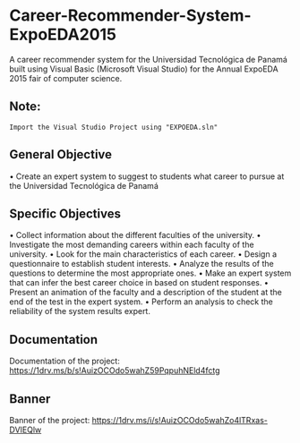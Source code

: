 # Career-Recommender-System-ExpoEDA2015
A career recommender system for the Universidad Tecnológica de Panamá built using Visual Basic (Microsoft Visual Studio) for the Annual ExpoEDA 2015 fair of computer science.

## Note:
```
Import the Visual Studio Project using "EXPOEDA.sln"
```

## General Objective
• Create an expert system to suggest to students what career to pursue at the Universidad Tecnológica de Panamá

## Specific Objectives
• Collect information about the different faculties of the university. 
• Investigate the most demanding careers within each faculty of the university. 
• Look for the main characteristics of each career. 
• Design a questionnaire to establish student interests. 
• Analyze the results of the questions to determine the most appropriate ones. 
• Make an expert system that can infer the best career choice in based on student responses. 
• Present an animation of the faculty and a description of the student at the end of the test in the expert system. 
• Perform an analysis to check the reliability of the system results expert. 

## Documentation
Documentation of the project: https://1drv.ms/b/s!AuizOCOdo5wahZ59PqpuhNEld4fctg

## Banner
Banner of the project: https://1drv.ms/i/s!AuizOCOdo5wahZo4lTRxas-DVIEQlw
